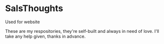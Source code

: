 # SalsThoughts
Used for website

These are my respositories, they're self-built and always in need of love.
I'll take any help given, thanks in advance.

